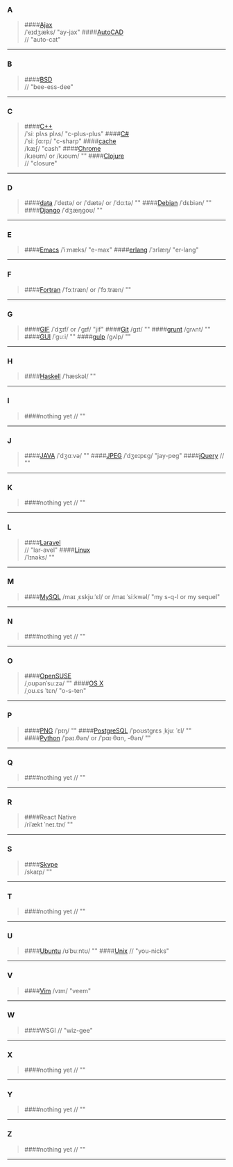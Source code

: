 ### A
>####[Ajax](https://en.wikipedia.org/wiki/Ajax_(programming))  
    /ˈeɪdʒæks/
    "ay-jax" 
>####[AutoCAD](https://www.howtopronounce.com/autocad/)  
    //
    "auto-cat"
***

### B
>####[BSD](https://tehtable.wordpress.com/2010/01/29/unix-pronunciation/)    
    //
    "bee-ess-dee"
***

### C
>####[C++](https://en.wikipedia.org/wiki/C%2B%2B)    
    /ˈsiː plʌs plʌs/
    "c-plus-plus"
>####[C#](https://en.wikipedia.org/wiki/C%2B%2B)    
    /ˈsiː ʃɑ:rp/
    "c-sharp"
>####[cache](http://dictionary.cambridge.org/dictionary/english-chinese-simplified/cache_1)    
    /kæʃ/
    "cash"
>####[Chrome](http://dictionary.cambridge.org/dictionary/english-chinese-simplified/chrome)    
    /kɹəʊm/ or /kɹoʊm/
    ""
>####[Clojure](https://en.wikipedia.org/wiki/Clojure)    
    //
    "closure"
***

### D
>####[data](http://dictionary.cambridge.org/dictionary/english-chinese-simplified/data)
    /ˈdeɪtə/ or /ˈdætə/ or /ˈdɑːtə/
    ""
>####[Debian](https://en.wikipedia.org/wiki/Debian)
    /ˈdɛbiən/
    ""
>####[Django](https://en.wikipedia.org/wiki/Django_(web_framework))
    /ˈdʒæŋɡoʊ/
    "" 
***

### E
>####[Emacs](http://samson7b.iteye.com/blog/1120548) 
    /ˈiːmæks/
    "e-max"
>####[erlang](https://en.wikipedia.org/wiki/Erlang_(programming_language)) 
    /ˈɜrlæŋ/ 
    "er-lang"
***

### F
>####[Fortran](http://dictionary.cambridge.org/us/pronunciation/english/fortran)
    /ˈfɔːtræn/ or /ˈfɔːtræn/
    "" 
***

### G
>####[GIF](http://dictionary.cambridge.org/dictionary/english/gif) 
    /ˈdʒɪf/ or /ˈɡɪf/
    "jif" 
>####[Git](http://dictionary.cambridge.org/dictionary/english-chinese-simplified/git)
    /ɡɪt/
    "" 
>####[grunt](http://dictionary.cambridge.org/dictionary/english/grunt)
    /ɡrʌnt/
    "" 
>####[GUI](http://dictionary.cambridge.org/dictionary/english-chinese-simplified/gui?q=GUI)
    /ˈɡuːi/
    "" 
>####[gulp](http://dictionary.cambridge.org/pronunciation/english/gulp)
    /ɡʌlp/
    "" 
***

### H
>####[Haskell](https://en.wikipedia.org/wiki/Haskell_(programming_language))  
    /ˈhæskəl/
    "" 
***

### I
>####nothing yet 
    //
    "" 
***

### J
>####[JAVA](http://dictionary.cambridge.org/dictionary/english-chinese-simplified/java) 
    /ˈdʒɑːvə/
    "" 
>####[JPEG](http://dictionary.cambridge.org/dictionary/english-chinese-simplified/jpeg) 
    /ˈdʒeɪpɛɡ/
    "jay-peg" 
>####[jQuery](https://groups.google.com/forum/#!msg/jquery-en/I5sV1_nOVsE/PN3e_QczOXwJ) 
    //
    "" 
***

### K
>####nothing yet 
    //
    "" 
***

### L
>####[Laravel](https://www.howtopronounce.com/laravel/)  
    //
    "lar-avel" 
>####[Linux](https://en.wikipedia.org/wiki/Linux)  
    /ˈlɪnəks/
    "" 
***

### M
>####[MySQL](https://en.wikipedia.org/wiki/MySQL)
    /maɪ ˌɛskjuːˈɛl/ or  /maɪ ˈsiːkwəl/
    "my s-q-l or my sequel" 
***

### N
>####nothing yet 
    //
    ""  
***

### O
>####[OpenSUSE](https://en.wikipedia.org/wiki/OpenSUSE)  
    /ˌoʊpənˈsuːzə/
    "" 
>####[OS X](https://en.wikipedia.org/wiki/OS_X)  
    /ˌoʊ.ɛs ˈtɛn/
    "o-s-ten" 
    
***

### P
>####[PNG](https://en.wikipedia.org/wiki/Portable_Network_Graphics)
    /ˈpɪŋ/
    "" 
>####[PostgreSQL](https://en.wikipedia.org/wiki/PostgreSQL#Name)
    /ˈpoʊstɡrɛs ˌkjuː ˈɛl/
    "" 
>####[Python](http://dictionary.cambridge.org/pronunciation/english/python) 
    /ˈpaɪ.θən/ or /ˈpɑɪ·θɑn, -θən/
    "" 
***

### Q
>####nothing yet 
    //
    ""  
***

### R
>####React Native  
    /riˈækt ˈneɪ.tɪv/ 
    "" 
***

### S
>####[Skype](https://en.wikipedia.org/wiki/Skype)  
    /skaɪp/
    "" 
***

### T
>####nothing yet 
    //
    ""  
***

### U
>####[Ubuntu](https://en.wikipedia.org/wiki/Ubuntu_(operating_system)) 
    /ʊˈbuːntʊ/
    "" 
>####[Unix](https://en.wikipedia.org/wiki/Ubuntu_(operating_system)) 
    //
    "you-nicks" 
***

### V
>####[Vim](https://en.wikipedia.org/wiki/Vim_(text_editor))
    /vɪm/
    "veem" 
***

### W
>####WSGI
    //
    "wiz-gee" 
***

### X
>####nothing yet 
    //
    "" 
***

### Y
>####nothing yet 
    //
    "" 
***

### Z
>####nothing yet 
    //
    "" 
***
    
